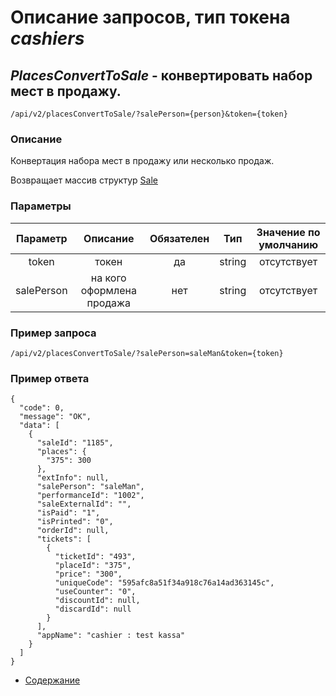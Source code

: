 Описание запросов, тип токена _cashiers_
================================

_PlacesConvertToSale_ - конвертировать набор мест в продажу.
------------------------------------
`/api/v2/placesConvertToSale/?salePerson={person}&token={token}`

### Описание
Конвертация набора мест в продажу или несколько продаж.

Возвращает массив структур [Sale](../replies/sale)

### Параметры
| Параметр 	|        Описание       	| Обязателен 	|   Тип  	| Значение по умолчанию 	|
|:--------:	|:---------------------:	|:----------:	|:------:	|:---------------------:	|
|   token  	|         токен         	|     да     	| string 	|      отсутствует      	|
|  salePerson  | на кого оформлена продажа |     нет    | string |      отсутствует      |

### Пример запроса
`/api/v2/placesConvertToSale/?salePerson=saleMan&token={token}`

### Пример ответа
```
{
  "code": 0,
  "message": "OK",
  "data": [
    {
      "saleId": "1185",
      "places": {
        "375": 300
      },
      "extInfo": null,
      "salePerson": "saleMan",
      "performanceId": "1002",
      "saleExternalId": "",
      "isPaid": "1",
      "isPrinted": "0",
      "orderId": null,
      "tickets": [
        {
          "ticketId": "493",
          "placeId": "375",
          "price": "300",
          "uniqueCode": "595afc8a51f34a918c76a14ad363145c",
          "useCounter": "0",
          "discountId": null,
          "discardId": null
        }
      ],
      "appName": "cashier : test kassa"
    }
  ]
}
```

* [Содержание](../index)